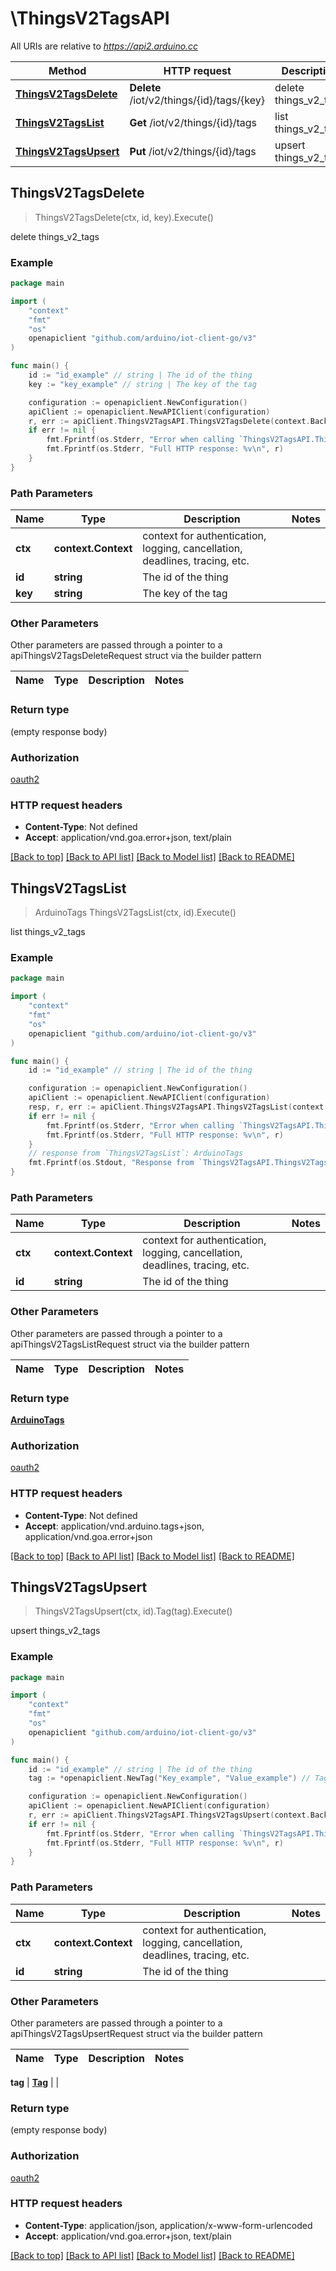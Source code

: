 # \ThingsV2TagsAPI

All URIs are relative to *https://api2.arduino.cc*

Method | HTTP request | Description
------------- | ------------- | -------------
[**ThingsV2TagsDelete**](ThingsV2TagsAPI.md#ThingsV2TagsDelete) | **Delete** /iot/v2/things/{id}/tags/{key} | delete things_v2_tags
[**ThingsV2TagsList**](ThingsV2TagsAPI.md#ThingsV2TagsList) | **Get** /iot/v2/things/{id}/tags | list things_v2_tags
[**ThingsV2TagsUpsert**](ThingsV2TagsAPI.md#ThingsV2TagsUpsert) | **Put** /iot/v2/things/{id}/tags | upsert things_v2_tags



## ThingsV2TagsDelete

> ThingsV2TagsDelete(ctx, id, key).Execute()

delete things_v2_tags



### Example

```go
package main

import (
	"context"
	"fmt"
	"os"
	openapiclient "github.com/arduino/iot-client-go/v3"
)

func main() {
	id := "id_example" // string | The id of the thing
	key := "key_example" // string | The key of the tag

	configuration := openapiclient.NewConfiguration()
	apiClient := openapiclient.NewAPIClient(configuration)
	r, err := apiClient.ThingsV2TagsAPI.ThingsV2TagsDelete(context.Background(), id, key).Execute()
	if err != nil {
		fmt.Fprintf(os.Stderr, "Error when calling `ThingsV2TagsAPI.ThingsV2TagsDelete``: %v\n", err)
		fmt.Fprintf(os.Stderr, "Full HTTP response: %v\n", r)
	}
}
```

### Path Parameters


Name | Type | Description  | Notes
------------- | ------------- | ------------- | -------------
**ctx** | **context.Context** | context for authentication, logging, cancellation, deadlines, tracing, etc.
**id** | **string** | The id of the thing | 
**key** | **string** | The key of the tag | 

### Other Parameters

Other parameters are passed through a pointer to a apiThingsV2TagsDeleteRequest struct via the builder pattern


Name | Type | Description  | Notes
------------- | ------------- | ------------- | -------------



### Return type

 (empty response body)

### Authorization

[oauth2](../README.md#oauth2)

### HTTP request headers

- **Content-Type**: Not defined
- **Accept**: application/vnd.goa.error+json, text/plain

[[Back to top]](#) [[Back to API list]](../README.md#documentation-for-api-endpoints)
[[Back to Model list]](../README.md#documentation-for-models)
[[Back to README]](../README.md)


## ThingsV2TagsList

> ArduinoTags ThingsV2TagsList(ctx, id).Execute()

list things_v2_tags



### Example

```go
package main

import (
	"context"
	"fmt"
	"os"
	openapiclient "github.com/arduino/iot-client-go/v3"
)

func main() {
	id := "id_example" // string | The id of the thing

	configuration := openapiclient.NewConfiguration()
	apiClient := openapiclient.NewAPIClient(configuration)
	resp, r, err := apiClient.ThingsV2TagsAPI.ThingsV2TagsList(context.Background(), id).Execute()
	if err != nil {
		fmt.Fprintf(os.Stderr, "Error when calling `ThingsV2TagsAPI.ThingsV2TagsList``: %v\n", err)
		fmt.Fprintf(os.Stderr, "Full HTTP response: %v\n", r)
	}
	// response from `ThingsV2TagsList`: ArduinoTags
	fmt.Fprintf(os.Stdout, "Response from `ThingsV2TagsAPI.ThingsV2TagsList`: %v\n", resp)
}
```

### Path Parameters


Name | Type | Description  | Notes
------------- | ------------- | ------------- | -------------
**ctx** | **context.Context** | context for authentication, logging, cancellation, deadlines, tracing, etc.
**id** | **string** | The id of the thing | 

### Other Parameters

Other parameters are passed through a pointer to a apiThingsV2TagsListRequest struct via the builder pattern


Name | Type | Description  | Notes
------------- | ------------- | ------------- | -------------


### Return type

[**ArduinoTags**](ArduinoTags.md)

### Authorization

[oauth2](../README.md#oauth2)

### HTTP request headers

- **Content-Type**: Not defined
- **Accept**: application/vnd.arduino.tags+json, application/vnd.goa.error+json

[[Back to top]](#) [[Back to API list]](../README.md#documentation-for-api-endpoints)
[[Back to Model list]](../README.md#documentation-for-models)
[[Back to README]](../README.md)


## ThingsV2TagsUpsert

> ThingsV2TagsUpsert(ctx, id).Tag(tag).Execute()

upsert things_v2_tags



### Example

```go
package main

import (
	"context"
	"fmt"
	"os"
	openapiclient "github.com/arduino/iot-client-go/v3"
)

func main() {
	id := "id_example" // string | The id of the thing
	tag := *openapiclient.NewTag("Key_example", "Value_example") // Tag | 

	configuration := openapiclient.NewConfiguration()
	apiClient := openapiclient.NewAPIClient(configuration)
	r, err := apiClient.ThingsV2TagsAPI.ThingsV2TagsUpsert(context.Background(), id).Tag(tag).Execute()
	if err != nil {
		fmt.Fprintf(os.Stderr, "Error when calling `ThingsV2TagsAPI.ThingsV2TagsUpsert``: %v\n", err)
		fmt.Fprintf(os.Stderr, "Full HTTP response: %v\n", r)
	}
}
```

### Path Parameters


Name | Type | Description  | Notes
------------- | ------------- | ------------- | -------------
**ctx** | **context.Context** | context for authentication, logging, cancellation, deadlines, tracing, etc.
**id** | **string** | The id of the thing | 

### Other Parameters

Other parameters are passed through a pointer to a apiThingsV2TagsUpsertRequest struct via the builder pattern


Name | Type | Description  | Notes
------------- | ------------- | ------------- | -------------

 **tag** | [**Tag**](Tag.md) |  | 

### Return type

 (empty response body)

### Authorization

[oauth2](../README.md#oauth2)

### HTTP request headers

- **Content-Type**: application/json, application/x-www-form-urlencoded
- **Accept**: application/vnd.goa.error+json, text/plain

[[Back to top]](#) [[Back to API list]](../README.md#documentation-for-api-endpoints)
[[Back to Model list]](../README.md#documentation-for-models)
[[Back to README]](../README.md)

